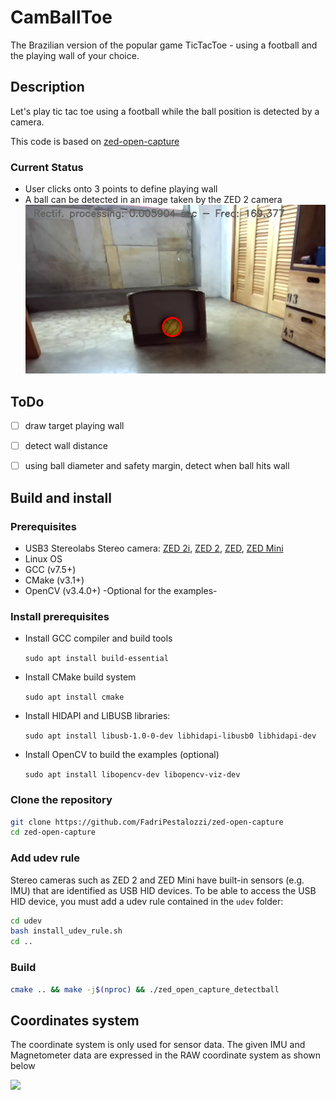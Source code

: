 
# CamBallToe

The Brazilian version of the popular game TicTacToe - using a football and the playing wall of your choice. 


## Description

Let's play tic tac toe using a football while the ball position is detected by a camera. 

This code is based on [zed-open-capture](https://github.com/stereolabs/zed-open-capture)

### Current Status

- User clicks onto 3 points to define playing wall
- A ball can be detected in an image taken by the ZED 2 camera
![ball detected](image.png)


## ToDo

- [ ] draw target playing wall
- [ ] detect wall distance
- [ ] using ball diameter and safety margin, detect when ball hits wall



## Build and install

### Prerequisites

 * USB3 Stereolabs Stereo camera: [ZED 2i](https://www.stereolabs.com/zed-2i/), [ZED 2](https://www.stereolabs.com/zed-2/), [ZED](https://www.stereolabs.com/zed/), [ZED Mini](https://www.stereolabs.com/zed-mini/)
 * Linux OS
 * GCC (v7.5+)
 * CMake (v3.1+)
 * OpenCV (v3.4.0+) -Optional for the examples- 

### Install prerequisites

* Install GCC compiler and build tools

    `sudo apt install build-essential`

* Install CMake build system

    `sudo apt install cmake`

* Install HIDAPI and LIBUSB libraries:

    `sudo apt install libusb-1.0-0-dev libhidapi-libusb0 libhidapi-dev`

* Install OpenCV to build the examples (optional)

    `sudo apt install libopencv-dev libopencv-viz-dev`

### Clone the repository

```bash
git clone https://github.com/FadriPestalozzi/zed-open-capture
cd zed-open-capture
```

### Add udev rule

Stereo cameras such as ZED 2 and ZED Mini have built-in sensors (e.g. IMU) that are identified as USB HID devices.
To be able to access the USB HID device, you must add a udev rule contained in the `udev` folder:

```bash
cd udev
bash install_udev_rule.sh
cd ..
```

### Build

```bash
cmake .. && make -j$(nproc) && ./zed_open_capture_detectball
```

<!-- ### Install

To install the library, go to the `build` folder and launch the following commands:

```bash
sudo make install
sudo ldconfig
``` -->

<!-- ## Run -->


<!-- ## Documentation -->



## Coordinates system

The coordinate system is only used for sensor data. The given IMU and Magnetometer data are expressed in the RAW coordinate system as shown below

![](./images/imu_axis.jpg)


<!-- ## Known issues

### OpenGL version
On some embedded devices, like Raspberry Pi 4, the depth extraction example can crash with the following error:

`vtkShaderProgram.cxx:438    ERR| vtkShaderProgram (0x23a611c0): 0:1(10): error: GLSL 1.50 is not supported. Supported versions are: 1.10, 1.20, 1.00 ES, and 3.00 ES`

to correctly execute the example application it is necessary to change the default OpenGL version:

```
export MESA_GL_VERSION_OVERRIDE=3.2
```

you can permanently add this configuration by adding the above command as the last line of the `~/.bashrc` file. -->

<!-- ## Related

- [Stereolabs](https://www.stereolabs.com)
- [ZED 2i multi-sensor camera](https://www.stereolabs.com/zed-2i/)
- [ZED SDK](https://www.stereolabs.com/developers/) -->

<!-- ## License

This library is licensed under the MIT License.

## Support

If you need assistance go to our Community site at https://community.stereolabs.com/ -->

